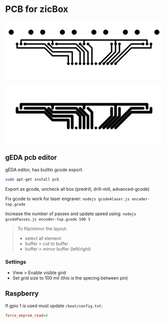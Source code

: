 # PCB for zicBox

![encoder pcb](encoder2-top.gcode.png "encoder pcb")

![encoder pcb](encoder-top.gcode.png "encoder pcb")

## gEDA pcb editor

gEDA editor, has builtin gcode export.

```sh
sudo apt-get install pcb
```

Export as gcode, uncheck all box (predrill, drill-mill, advanced-gcode)

Fix gcode to work for laser engraver: `nodejs gcode4laser.js encoder-top.gcode`

Increase the number of passes and update speed using: `nodejs gcodePasses.js encoder-top.gcode 500 3`

> To flip/mirror the layout: 
> - select all element
> - buffer > cut to buffer
> - buffer > mirror buffer (left/right) 

### Settings

- View > Enable visible grid
- Set grid size to 100 mil (this is the specing between pin)

## Raspberry

If gpio 1 is used must update `/boot/config.txt`:

```ini
force_eeprom_read=0
```
